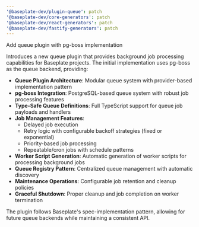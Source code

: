 ```yaml
---
'@baseplate-dev/plugin-queue': patch
'@baseplate-dev/core-generators': patch
'@baseplate-dev/react-generators': patch
'@baseplate-dev/fastify-generators': patch
---
```


Add queue plugin with pg-boss implementation

Introduces a new queue plugin that provides background job processing capabilities for Baseplate projects. The initial implementation uses pg-boss as the queue backend, providing:

- **Queue Plugin Architecture**: Modular queue system with provider-based implementation pattern
- **pg-boss Integration**: PostgreSQL-based queue system with robust job processing features
- **Type-Safe Queue Definitions**: Full TypeScript support for queue job payloads and handlers
- **Job Management Features**:
  - Delayed job execution
  - Retry logic with configurable backoff strategies (fixed or exponential)
  - Priority-based job processing
  - Repeatable/cron jobs with schedule patterns
- **Worker Script Generation**: Automatic generation of worker scripts for processing background jobs
- **Queue Registry Pattern**: Centralized queue management with automatic discovery
- **Maintenance Operations**: Configurable job retention and cleanup policies
- **Graceful Shutdown**: Proper cleanup and job completion on worker termination

The plugin follows Baseplate's spec-implementation pattern, allowing for future queue backends while maintaining a consistent API.
